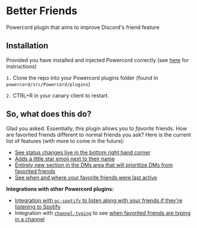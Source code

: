 # Better Friends
Powercord plugin that aims to improve Discord's friend feature

## Installation
Provided you have installed and injected Powercord correctly (see [here](https://github.com/powercord-org/powercord/wiki/Installation) for instructions)

`1.` Clone the repo into your Powercord plugins folder (found in `powercord/src/Powercord/plugins`)

`2.` CTRL+R in your canary client to restart.

## So, what does this do?
Glad you asked. Essentially, this plugin allows you to *favorite* friends. 
How are favorited friends different to normal friends you ask? Here is the current list of features (with more to come in the future):

* [See status changes live in the bottom right hand corner](https://massive-legend.nevulo.xyz/ZDW25DI9.gif)
* [Adds a little star emoji next to their name](https://massive-legend.nevulo.xyz/QhzivMAb.png)
* [Entirely new section in the DMs area that will prioritize DMs from favorited friends](https://massive-legend.nevulo.xyz/f11PuwZH.png)
* [See when and where your favorite friends were last active](https://massive-legend.nevulo.xyz/DOZPdrTn.mp4)

**Integrations with other Powercord plugins:**
* [Integration with `pc-spotify` to listen along with your friends if they're listening to Spotify](https://massive-legend.nevulo.xyz/tCO7Kn55.mp4)
* Integration with [`channel-typing`](https://github.com/powercord-community/channel-typing) to see [when favorited friends are typing in a channel](https://massive-legend.nevulo.xyz/qECqhbxp.png)
